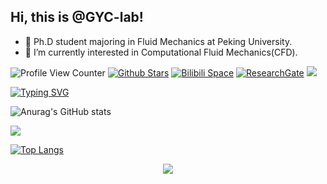 ## Hi, this is @GYC-lab! 
- 👋 Ph.D student majoring in Fluid Mechanics at Peking University.
- 🌱 I’m currently interested in Computational Fluid Mechanics(CFD).

![Profile View Counter](https://komarev.com/ghpvc/?username=GYC-lab)
[![Github Stars](https://img.shields.io/badge/dynamic/json?color=262525&label=Github%20Followers&logo=github&query=%24.data.totalSubs&url=https%3A%2F%2Fapi.spencerwoo.com%2Fsubstats%2F%3Fsource%3Dgithub%26queryKey%3DGYC-lab)](https://github.com/GYC-lab)
[![Bilibili Space](https://img.shields.io/badge/dynamic/json?labelColor=FE7398&logo=bilibili&logoColor=white&label=Bilibili%20Fans&color=00aeec&query=%24.data.totalSubs&url=https%3A%2F%2Fapi.spencerwoo.com%2Fsubstats%2F%3Fsource%3Dbilibili%26queryKey%3D376424101)](https://space.bilibili.com/376424101) 
[![ResearchGate](https://img.shields.io/badge/ResearchGate-brightgreen?logo=researchgate&logoColor=white)](https://www.researchgate.net/profile/Yuchen_Ge2) 
[![](https://img.shields.io/badge/CSDN-red.svg)](https://blog.csdn.net/weixin_43490342)

<a href="https://git.io/typing-svg"><img src="https://readme-typing-svg.demolab.com?font=Fira+Code&size=16&duration=2500&pause=100&color=002FA7&width=435&lines=print+*%2C+%22Hello+World!%22;git+commit+-m+%22c'est+la+vie%22" alt="Typing SVG" /></a>

![Anurag's GitHub stats](https://github-readme-stats.vercel.app/api?username=GYC-lab&show_icons=true&theme=transparent)

<div align="left"> <img src="https://github-readme-streak-stats.herokuapp.com/?user=GYC-lab" /> </div>

[![Top Langs](https://github-readme-stats.vercel.app/api/top-langs/?username=GYC-lab&layout=compact)](https://github.com/anuraghazra/github-readme-stats)

<div align="center"> <img src="https://activity-graph.herokuapp.com/graph?username=GYC-lab&theme=react-dark" /> </div>




<!---
GYC-lab/GYC-lab is a ✨ special ✨ repository because its `README.md` (this file) appears on your GitHub profile.
You can click the Preview link to take a look at your changes.
--->
